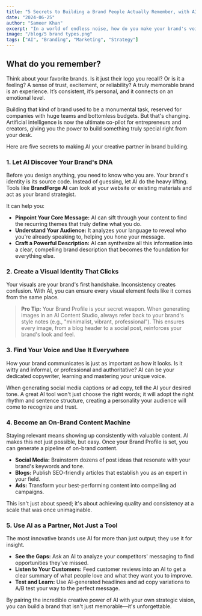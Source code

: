 ```yaml
---
title: "5 Secrets to Building a Brand People Actually Remember, with AI"
date: "2024-06-25"
author: "Sameer Khan"
excerpt: "In a world of endless noise, how do you make your brand's voice heard? The secret isn't shouting louder; it's building a memorable connection. Here's how AI can be your surprising new partner in crafting a brand that sticks."
image: "/blog/5 brand types.png"
tags: ["AI", "Branding", "Marketing", "Strategy"]
---
```


## What do you remember?

Think about your favorite brands. Is it just their logo you recall? Or is it a feeling? A sense of trust, excitement, or reliability? A truly memorable brand is an experience. It’s consistent, it’s personal, and it connects on an emotional level.

Building that kind of brand used to be a monumental task, reserved for companies with huge teams and bottomless budgets. But that's changing. Artificial intelligence is now the ultimate co-pilot for entrepreneurs and creators, giving you the power to build something truly special right from your desk.

Here are five secrets to making AI your creative partner in brand building.

### 1. Let AI Discover Your Brand's DNA

Before you design anything, you need to know who you are. Your brand's identity is its source code. Instead of guessing, let AI do the heavy lifting. Tools like **BrandForge AI** can look at your website or existing materials and act as your brand strategist.

It can help you:

- **Pinpoint Your Core Message:** AI can sift through your content to find the recurring themes that truly define what you do.
- **Understand Your Audience:** It analyzes your language to reveal who you're already speaking to, helping you hone your message.
- **Craft a Powerful Description:** AI can synthesize all this information into a clear, compelling brand description that becomes the foundation for everything else.

### 2. Create a Visual Identity That Clicks

Your visuals are your brand's first handshake. Inconsistency creates confusion. With AI, you can ensure every visual element feels like it comes from the same place.

> **Pro Tip:** Your Brand Profile is your secret weapon. When generating images in an AI Content Studio, always refer back to your brand's style notes (e.g., "minimalist, vibrant, professional"). This ensures every image, from a blog header to a social post, reinforces your brand's look and feel.

### 3. Find Your Voice and Use It Everywhere

How your brand communicates is just as important as how it looks. Is it witty and informal, or professional and authoritative? AI can be your dedicated copywriter, learning and mastering your unique voice.

When generating social media captions or ad copy, tell the AI your desired tone. A great AI tool won't just choose the right words; it will adopt the right rhythm and sentence structure, creating a personality your audience will come to recognize and trust.

### 4. Become an On-Brand Content Machine

Staying relevant means showing up consistently with valuable content. AI makes this not just possible, but easy. Once your Brand Profile is set, you can generate a pipeline of on-brand content.

- **Social Media:** Brainstorm dozens of post ideas that resonate with your brand's keywords and tone.
- **Blogs:** Publish SEO-friendly articles that establish you as an expert in your field.
- **Ads:** Transform your best-performing content into compelling ad campaigns.

This isn't just about speed; it's about achieving quality and consistency at a scale that was once unimaginable.

### 5. Use AI as a Partner, Not Just a Tool

The most innovative brands use AI for more than just output; they use it for insight.

- **See the Gaps:** Ask an AI to analyze your competitors' messaging to find opportunities they've missed.
- **Listen to Your Customers:** Feed customer reviews into an AI to get a clear summary of what people love and what they want you to improve.
- **Test and Learn:** Use AI-generated headlines and ad copy variations to A/B test your way to the perfect message.

By pairing the incredible creative power of AI with your own strategic vision, you can build a brand that isn't just memorable—it's unforgettable.
